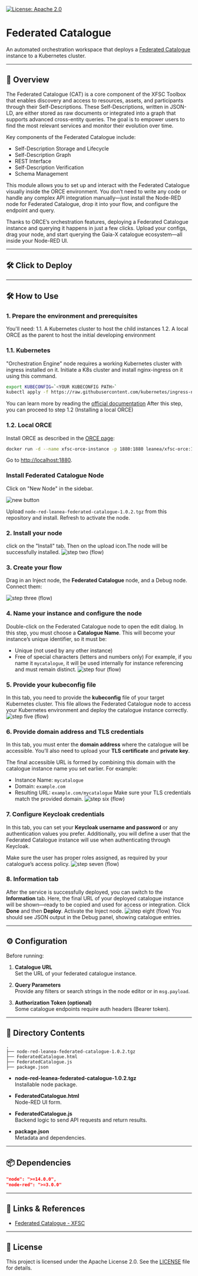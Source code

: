 [![License: Apache 2.0](https://img.shields.io/badge/License-Apache%202.0-blue.svg)](../LICENSE)

# Federated Catalogue

An automated orchestration workspace that deploys a [Federated Catalogue](https://github.com/eclipse-xfsc/federated-catalogue) instance to a Kubernetes cluster.

---

## 🚀 Overview

The Federated Catalogue (CAT) is a core component of the XFSC Toolbox that enables discovery and access to resources, assets, and participants through their Self-Descriptions. These Self-Descriptions, written in JSON-LD, are either stored as raw documents or integrated into a graph that supports advanced cross-entity queries. The goal is to empower users to find the most relevant services and monitor their evolution over time.

Key components of the Federated Catalogue include:
- Self-Description Storage and Lifecycle
- Self-Description Graph
- REST Interface
- Self-Description Verification
- Schema Management

This module allows you to set up and interact with the Federated Catalogue visually inside the ORCE environment. You don’t need to write any code or handle any complex API integration manually—just install the Node-RED node for Federated Catalogue, drop it into your flow, and configure the endpoint and query.

Thanks to ORCE’s orchestration features, deploying a Federated Catalogue instance and querying it happens in just a few clicks. Upload your configs, drag your node, and start querying the Gaia-X catalogue ecosystem—all inside your Node-RED UI.

---

## 🛠️ Click to Deploy

---
## 🛠️ How to Use

### 1. Prepare the environment and prerequisites
You'll need:
1.1. A Kubernetes cluster to host the child instances
1.2. A local ORCE as the parent to host the initial developing environment

### 1.1. Kubernetes
"Orchestration Engine" node requires a working Kubernetes cluster with ingress installed on it. Initiate a K8s cluster and install nginx-ingress on it using this command.
```bash
export KUBECONFIG=`<YOUR KUBECONFIG PATH>`
kubectl apply -f https://raw.githubusercontent.com/kubernetes/ingress-nginx/controller-v1.12.3/deploy/static/provider/cloud/deploy.yaml
```
You can learn more by reading the [official documentation](https://kubernetes.github.io/ingress-nginx/deploy/)
After this step, you can proceed to step 1.2 (Installing a local ORCE)


### 1.2. Local ORCE
Install ORCE as described in the [ORCE page](https://github.com/eclipse-xfsc/orchestration-engine):
```bash
docker run -d --name xfsc-orce-instance -p 1880:1880 leanea/xfsc-orce:1.0.8
```
Go to [http://localhost:1880](http://localhost:1880).

### Install Federated Catalogue Node
Click on "New Node" in the sidebar.

![new button](./docImage/add-new-node.jpg?raw=true)

Upload `node-red-leanea-federated-catalogue-1.0.2.tgz` from this repository and install. Refresh to activate the node.


### 2. Install your node
click on the "Install" tab. Then on the upload icon.The node will be successfully installed.
![step two (flow)](./docImage/stepnew.png?raw=true)

### 3. Create your flow
Drag in an Inject node, the **Federated Catalogue** node, and a Debug node. Connect them:

![step three (flow)](./docImage/create-your-flow.png?raw=true)

### 4. Name your instance and configure the node
Double-click on the Federated Catalogue node to open the edit dialog.
In this step, you must choose a **Catalogue Name**. This will become your instance’s unique identifier, so it must be:
- Unique (not used by any other instance)
- Free of special characters (letters and numbers only)
For example, if you name it `mycatalogue`, it will be used internally for instance referencing and must remain distinct.
![step four (flow)](./docImage/step2.png?raw=true)

### 5. Provide your kubeconfig file
In this tab, you need to provide the **kubeconfig** file of your target Kubernetes cluster.
This file allows the Federated Catalogue node to access your Kubernetes environment and deploy the catalogue instance correctly.
![step five (flow)](./docImage/step3.png?raw=true)

### 6. Provide domain address and TLS credentials
In this tab, you must enter the **domain address** where the catalogue will be accessible. You’ll also need to upload your **TLS certificate** and **private key**.

The final accessible URL is formed by combining this domain with the catalogue instance name you set earlier. For example:
- Instance Name: `mycatalogue`
- Domain: `example.com`
- Resulting URL: `example.com/mycatalogue`
Make sure your TLS credentials match the provided domain.
![step six (flow)](./docImage/step4.png?raw=true)

### 7. Configure Keycloak credentials
In this tab, you can set your **Keycloak username and password** or any authentication values you prefer. Additionally, you will define a user that the Federated Catalogue instance will use when authenticating through Keycloak.

Make sure the user has proper roles assigned, as required by your catalogue’s access policy.
![step seven (flow)](./docImage/step5.png?raw=true)

### 8. Information tab
After the service is successfully deployed, you can switch to the **Information** tab.
Here, the final URL of your deployed catalogue instance will be shown—ready to be copied and used for access or integration.
Click **Done** and then **Deploy**. Activate the Inject node.
![step eight (flow)](./docImage/step7.png?raw=true)
You should see JSON output in the Debug panel, showing catalogue entries.

---

## ⚙️ Configuration

Before running:

1. **Catalogue URL**  
   Set the URL of your federated catalogue instance.

2. **Query Parameters**  
   Provide any filters or search strings in the node editor or in `msg.payload`.

3. **Authorization Token (optional)**  
   Some catalogue endpoints require auth headers (Bearer token).

---

## 📁 Directory Contents
```
.
├── node-red-leanea-federated-catalogue-1.0.2.tgz
├── FederatedCatalogue.html
├── FederatedCatalogue.js
├── package.json
```

- **node-red-leanea-federated-catalogue-1.0.2.tgz**  
  Installable node package.

- **FederatedCatalogue.html**  
  Node-RED UI form.

- **FederatedCatalogue.js**  
  Backend logic to send API requests and return results.

- **package.json**  
  Metadata and dependencies.

---

## 📦 Dependencies

```json
"node": ">=14.0.0",
"node-red": ">=3.0.0"
```

---

## 🔗 Links & References

- [Federated Catalogue - XFSC](https://github.com/eclipse-xfsc/federated-catalogue)


---

## 📝 License

This project is licensed under the Apache License 2.0. See the [LICENSE](../LICENSE) file for details.
